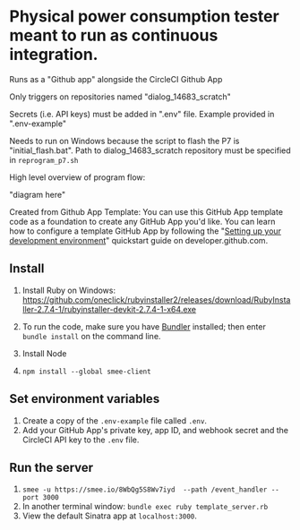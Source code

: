 # Physical power consumption tester meant to run as continuous integration. 

Runs as a "Github app" alongside the CircleCI Github App 

Only triggers on repositories named "dialog_14683_scratch" 

Secrets (i.e. API keys) must be added in ".env" file. Example provided in ".env-example"

Needs to run on Windows because the script to flash the P7 is "initial_flash.bat". Path to dialog_14683_scratch repository must be specified in `reprogram_p7.sh`

High level overview of program flow: 

"diagram here"

Created from Github App Template: 
You can use this GitHub App template code as a foundation to create any GitHub App you'd like. You can learn how to configure a template GitHub App by following the "[Setting up your development environment](https://developer.github.com/apps/quickstart-guides/setting-up-your-development-environment/)" quickstart guide on developer.github.com.

## Install

1. Install Ruby on Windows: https://github.com/oneclick/rubyinstaller2/releases/download/RubyInstaller-2.7.4-1/rubyinstaller-devkit-2.7.4-1-x64.exe
1. To run the code, make sure you have [Bundler](http://gembundler.com/) installed; then enter `bundle install` on the command line.

1. Install Node
1. `npm install --global smee-client`

## Set environment variables

1. Create a copy of the `.env-example` file called `.env`.
2. Add your GitHub App's private key, app ID, and webhook secret and the CircleCI API key to the `.env` file.

## Run the server

1. `smee -u https://smee.io/8WbQg5S8Wv7iyd  --path /event_handler --port 3000`   
2. In another terminal window: `bundle exec ruby template_server.rb` 
3. View the default Sinatra app at `localhost:3000`.
